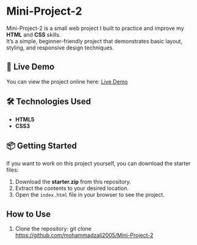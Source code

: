 # Mini-Project-2

Mini-Project-2 is a small web project I built to practice and improve my **HTML** and **CSS** skills.  
It’s a simple, beginner-friendly project that demonstrates basic layout, styling, and responsive design techniques.

## 🚀 Live Demo
You can view the project online here: [Live Demo](https://mohammadzali2005.github.io/Mini-Project-2/)

## 🛠 Technologies Used
- **HTML5**
- **CSS3**

## 📦 Getting Started
If you want to work on this project yourself, you can download the starter files:

1. Download the **starter.zip** from this repository.
2. Extract the contents to your desired location.
3. Open the `index.html` file in your browser to see the project.

## How to Use
1. Clone the repository: 
	git clone https://github.com/mohammadzali2005/Mini-Project-2

